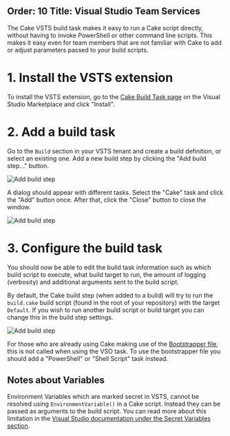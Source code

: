 Order: 10
Title: Visual Studio Team Services
---

The Cake VSTS build task makes it easy to run a Cake script directly, without having to invoke PowerShell or other command line scripts. This makes it easy even for team members that are not familiar with Cake to add or adjust parameters passed to your build scripts.

# 1. Install the VSTS extension

To install the VSTS extension, go to the
[Cake Build Task page](https://marketplace.visualstudio.com/items/cake-build.cake)
on the Visual Studio Marketplace and click "Install".

# 2. Add a build task

Go to the `Build` section in your VSTS tenant  and create a build definition, or
select an existing one. Add a new build step by clicking the
"Add build step..." button.

![Add build step](https://raw.githubusercontent.com/cake-build/cake-vso/develop/Images/addbuildstep.png)

A dialog should appear with different tasks. Select the "Cake" task and click
the "Add" button once. After that, click the "Close" button to close the window.

![Add build step](https://raw.githubusercontent.com/cake-build/cake-vso/develop/Images/addtasks.png)

# 3. Configure the build task

You should now be able to edit the build task information such as which
build script to execute, what build target to run, the amount of logging
(verbosity) and additional arguments sent to the build script.

By default, the Cake build step (when added to a build) will try to run the `build.cake` build script (found in the root of your repository) with the target `Default`. If you wish to run another build script or build target you can change this in the build step settings.

![Add build step](https://raw.githubusercontent.com/cake-build/cake-vso/develop/Images/configurebuildstep.png)

For those who are already using Cake making use of the [Bootstrapper file](https://cakebuild.net/docs/tutorials/setting-up-a-new-project), this is not called when using the VSO task.
To use the bootstrapper file you should add a "PowerShell" or "Shell Script" task instead.

## Notes about Variables

Environment Variables which are marked secret in VSTS, cannot be resolved using `EnvironmentVariable()` in a Cake script. Instead they can be passed as arguments to the build script. You can read more about this limitation in the [Visual Studio documentation under the Secret Variables section](https://www.visualstudio.com/en-us/docs/build/define/variables#SecretVariables).
